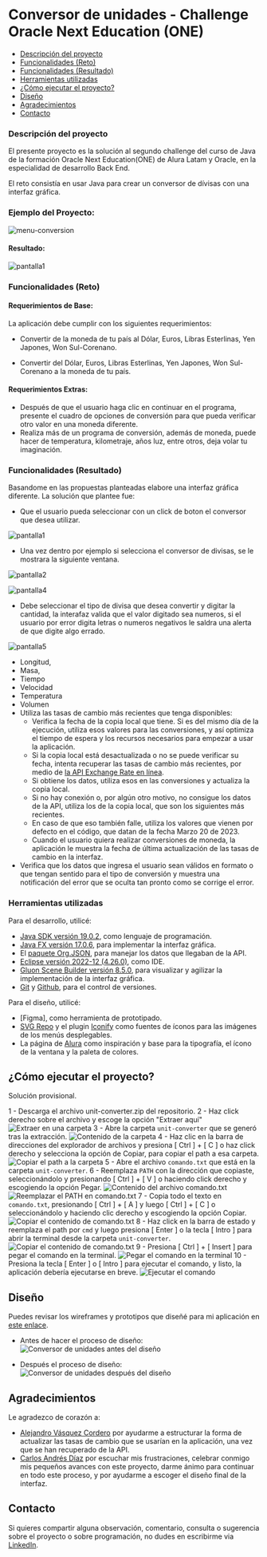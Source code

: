 # Conversor de unidades - Challenge Oracle Next Education (ONE)

- [Descripción del proyecto](#descripción-del-proyecto)
- [Funcionalidades (Reto)](#funcionalidades-reto)
- [Funcionalidades (Resultado)](#funcionalidades-reto)
- [Herramientas utilizadas](#herramientas-utilizadas)
- [¿Cómo ejecutar el proyecto?](#herramientas-utilizadas)
- [Diseño](#diseño)
- [Agradecimientos](#agradecimientos)
- [Contacto](#contacto)

### Descripción del proyecto

El presente proyecto es la solución al segundo challenge del curso de Java de la formación Oracle Next Education(ONE) de Alura Latam y Oracle, en la especialidad de desarrollo Back End.

El reto consistía en usar Java para crear un conversor de dívisas con una interfaz gráfica.

### Ejemplo del Proyecto:

![menu-conversion](https://user-images.githubusercontent.com/122067198/227814451-0483f0d2-8fef-427b-badc-9a48e650ffd4.png)

#### Resultado:

![pantalla1](https://user-images.githubusercontent.com/122067198/227814834-e19c2ae1-c03e-4daa-8862-9c75feeafa77.png)


### Funcionalidades (Reto)


#### Requerimientos de Base:

La aplicación debe cumplir con los siguientes requerimientos:

- Convertir de la moneda de tu país al Dólar, Euros, Libras Esterlinas, Yen Japones, Won Sul-Corenano.

- Convertir del Dólar, Euros, Libras Esterlinas, Yen Japones, Won Sul-Corenano a la moneda de tu país.


#### Requerimientos Extras:

- Después de que el usuario haga clic en continuar en el programa, presente el cuadro de opciones de conversión para que pueda verificar otro valor en una moneda diferente.
- Realiza más de un programa de conversión, además de moneda, puede hacer de temperatura, kilometraje, años luz, entre otros, deja volar tu imaginación.

### Funcionalidades (Resultado)

Basandome en las propuestas planteadas elabore una interfaz gráfica diferente. La solución que plantee fue:

- Que el usuario pueda seleccionar con un click de boton el conversor que desea utilizar.

![pantalla1](https://user-images.githubusercontent.com/122067198/227815282-2de7a1cd-2e05-4f9c-90bf-28237add21ea.png)

- Una vez dentro por ejemplo si selecciona el conversor de divisas, se le mostrara la siguiente ventana.

![pantalla2](https://user-images.githubusercontent.com/122067198/227815605-4613c0d1-7cd5-4018-a491-acb77a97a6a2.png)


![pantalla4](https://user-images.githubusercontent.com/122067198/227815881-711ede35-8a12-4b36-9bb7-f30d4858fb35.png)

- Debe seleccionar el tipo de divisa que desea convertir y digitar la cantidad, la interafaz valida que el valor digitado sea numeros, si el usuario por error digita letras o numeros negativos le saldra una alerta de que digite algo errado.


![pantalla5](https://user-images.githubusercontent.com/122067198/227815939-da37f89d-9b8a-47df-b595-21c9b5375ea1.png)



  - Longitud,
  - Masa,
  - Tiempo
  - Velocidad
  - Temperatura
  - Volumen
- Utiliza las tasas de cambio más recientes que tenga disponibles:
  - Verifica la fecha de la copia local que tiene. Si es del mismo día de la ejecución, utiliza esos valores para las conversiones, y así optimiza el tiempo de espera y los recursos necesarios para empezar a usar la aplicación.
  - Si la copia local está desactualizada o no se puede verificar su fecha, intenta recuperar las tasas de cambio más recientes, por medio de [la API Exchange Rate en línea]("https://api.exchangerate-api.com/v4/latest/COP).
  - Si obtiene los datos, utiliza esos en las conversiones y actualiza la copia local.
  - Si no hay conexión o, por algún otro motivo, no consigue los datos de la API, utiliza los de la copia local, que son los siguientes más recientes.
  - En caso de que eso también falle, utiliza los valores que vienen por defecto en el código, que datan de la fecha Marzo 20 de 2023.
  - Cuando el usuario quiera realizar conversiones de moneda, la aplicación le muestra la fecha de última actualización de las tasas de cambio en la interfaz.
- Verifica que los datos que ingresa el usuario sean válidos en formato o que tengan sentido para el tipo de conversión y muestra una notificación del error que se oculta tan pronto como se corrige el error.

### Herramientas utilizadas

Para el desarrollo, utilicé:

- [Java SDK versión 19.0.2](https://www.oracle.com/java/technologies/downloads/), como lenguaje de programación.
- [Java FX versión 17.0.6](https://openjfx.io/), para implementar la interfaz gráfica.
- El [paquete Org.JSON](https://github.com/stleary/JSON-java), para manejar los datos que llegaban de la API.
- [Eclipse versión 2022-12 (4.26.0)](https://www.eclipse.org/downloads/), como IDE.
- [Gluon Scene Builder versión 8.5.0](https://gluonhq.com/products/scene-builder/), para visualizar y agilizar la implementación de la interfaz gráfica.
- [Git](https://git-scm.com/) y [Github](https://github.com/), para el control de versiones.

Para el diseño, utilicé:

- [Figma], como herramienta de prototipado.
- [SVG Repo](https://www.svgrepo.com/) y el plugin [Iconify](https://www.figma.com/community/plugin/735098390272716381/Iconify) como fuentes de íconos para las imágenes de los menús desplegables.
- La página de [Alura](https://www.alura.com.br/) como inspiración y base para la tipografía, el ícono de la ventana y la paleta de colores.

## ¿Cómo ejecutar el proyecto?

Solución provisional.

1 - Descarga el archivo unit-converter.zip del repositorio.
2 - Haz click derecho sobre el archivo y escoge la opción "Extraer aquí"
![Extraer en una carpeta](./executable/step_2.jpg)
3 - Abre la carpeta `unit-converter` que se generó tras la extracción.
![Contenido de la carpeta](./executable/step_3.jpg)
4 - Haz clic en la barra de direcciones del explorador de archivos y presiona [ Ctrl ] + [ C ] o haz click derecho y selecciona la opción de Copiar, para copiar el path a esa carpeta.
![Copiar el path a la carpeta](./executable/step_4.jpg)
5 - Abre el archivo `comando.txt` que está en la carpeta `unit-converter`.
6 - Reemplaza `PATH` con la dirección que copiaste, seleccionándolo y presionando [ Ctrl ] + [ V ] o haciendo click derecho y escogiendo la opción Pegar.
![Contenido del archivo comando.txt](./executable/step_5.jpg)
![Reemplazar el PATH en comando.txt](./executable/step_6.jpg)
7 - Copia todo el texto en `comando.txt`, presionando [ Ctrl ] + [ A ] y luego [ Ctrl ] + [ C ] o seleccionándolo y haciendo clic derecho y escogiendo la opción Copiar.
![Copiar el contenido de comando.txt](./executable/step_7.jpg)
8 - Haz click en la barra de estado y reemplaza el path por `cmd` y luego presiona [ Enter ] o la tecla [ Intro ] para abrir la terminal desde la carpeta `unit-converter`.
![Copiar el contenido de comando.txt](./executable/step_8.jpg)
9 - Presiona [ Ctrl ] + [ Insert ] para pegar el comando en la terminal.
![Pegar el comando en la terminal](./executable/step_9.jpg)
10 - Presiona la tecla [ Enter ] o [ Intro ] para ejecutar el comando, y listo, la aplicación debería ejecutarse en breve.
![Ejecutar el comando](./executable/step_10.jpg)

## Diseño

Puedes revisar los wireframes y prototipos que diseñé para mi aplicación en [este enlace](https://www.figma.com/file/ZhE1JBQnEJTVCvVy4mZYUv/Untitled?node-id=0%3A1&t=53GhwXhPyHDdtmfI-1).

- Antes de hacer el proceso de diseño:
  ![Conversor de unidades antes del diseño](demo.gif)

- Después el proceso de diseño:
  ![Conversor de unidades después del diseño](demo2.gif)

## Agradecimientos

Le agradezco de corazón a:

- [Alejandro Vásquez Cordero](https://alejandrovc6467.github.io/Portafolio/) por ayudarme a estructurar la forma de actualizar las tasas de cambio que se usarían en la aplicación, una vez que se han recuperado de la API.
- [Carlos Andrés Díaz](https://www.linkedin.com/in/andydiar/) por escuchar mis frustraciones, celebrar conmigo mis pequeños avances con este proyecto, darme ánimo para continuar en todo este proceso, y por ayudarme a escoger el diseño final de la interfaz.

## Contacto

Si quieres compartir alguna observación, comentario, consulta o sugerencia sobre el proyecto o sobre programación, no dudes en escribirme via [LinkedIn](https://www.linkedin.com/in/ayxa-chaverra-renteria/).
